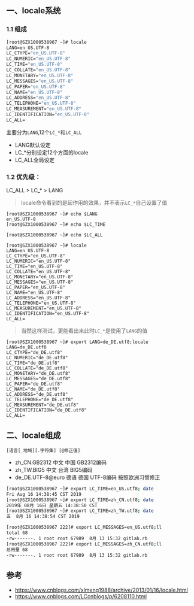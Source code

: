 

## 一、locale系统

### 1.1 组成
```cmd
[root@SZX1000538967 ~]# locale
LANG=en_US.UTF-8
LC_CTYPE="en_US.UTF-8"
LC_NUMERIC="en_US.UTF-8"
LC_TIME="en_US.UTF-8"
LC_COLLATE="en_US.UTF-8"
LC_MONETARY="en_US.UTF-8"
LC_MESSAGES="en_US.UTF-8"
LC_PAPER="en_US.UTF-8"
LC_NAME="en_US.UTF-8"
LC_ADDRESS="en_US.UTF-8"
LC_TELEPHONE="en_US.UTF-8"
LC_MEASUREMENT="en_US.UTF-8"
LC_IDENTIFICATION="en_US.UTF-8"
LC_ALL=

```

主要分为`LANG`,12个`LC_*`和`LC_ALL`
- LANG默认设定
- LC_*分别设定12个方面的locale
- LC_ALL全局设定

### 1.2 优先级：
LC_ALL > LC_* > LANG

> locale命令看到的是起作用的效果，并不表示`LC_*`自己设置了值
```
[root@SZX1000538967 ~]# echo $LANG
en_US.UTF-8
[root@SZX1000538967 ~]# echo $LC_TIME

[root@SZX1000538967 ~]# echo $LC_ALL

[root@SZX1000538967 ~]# locale
LANG=en_US.UTF-8
LC_CTYPE="en_US.UTF-8"
LC_NUMERIC="en_US.UTF-8"
LC_TIME="en_US.UTF-8"
LC_COLLATE="en_US.UTF-8"
LC_MONETARY="en_US.UTF-8"
LC_MESSAGES="en_US.UTF-8"
LC_PAPER="en_US.UTF-8"
LC_NAME="en_US.UTF-8"
LC_ADDRESS="en_US.UTF-8"
LC_TELEPHONE="en_US.UTF-8"
LC_MEASUREMENT="en_US.UTF-8"
LC_IDENTIFICATION="en_US.UTF-8"
LC_ALL=

```

> 当然这样测试，更能看出来此时`LC_*`是使用了`LANG`的值
```
[root@SZX1000538967 ~]# export LANG=de_DE.utf8;locale
LANG=de_DE.utf8
LC_CTYPE="de_DE.utf8"
LC_NUMERIC="de_DE.utf8"
LC_TIME="de_DE.utf8"
LC_COLLATE="de_DE.utf8"
LC_MONETARY="de_DE.utf8"
LC_MESSAGES="de_DE.utf8"
LC_PAPER="de_DE.utf8"
LC_NAME="de_DE.utf8"
LC_ADDRESS="de_DE.utf8"
LC_TELEPHONE="de_DE.utf8"
LC_MEASUREMENT="de_DE.utf8"
LC_IDENTIFICATION="de_DE.utf8"
LC_ALL=

```

## 二、locale组成

`[语言[_地域][.字符集] [@修正值]`

- zh_CN.GB2312 中文 中国 GB2312编码
- zh_TW.BIG5 中文 台湾 BIG5编码
- de_DE.UTF-8@euro 德语 德国 UTF-8编码 按照欧洲习惯修正

```bash
[root@SZX1000538967 ~]# export LC_TIME=en_US.utf8; date
Fri Aug 16 14:38:45 CST 2019
[root@SZX1000538967 ~]# export LC_TIME=zh_CN.utf8; date
2019年 08月 16日 星期五 14:38:50 CST
[root@SZX1000538967 ~]# export LC_TIME=zh_TW.utf8; date
五  8月 16 14:38:54 CST 2019

[root@SZX1000538967 222]# export LC_MESSAGES=en_US.utf8;ll
total 68
-rw-------. 1 root root 67989  8月 13 15:32 gitlab.rb
[root@SZX1000538967 222]# export LC_MESSAGES=zh_CN.utf8;ll
总用量 68
-rw-------. 1 root root 67989  8月 13 15:32 gitlab.rb
```


## 参考
- https://www.cnblogs.com/xlmeng1988/archive/2013/01/16/locale.html
- https://www.cnblogs.com/LCcnblogs/p/6208110.html
